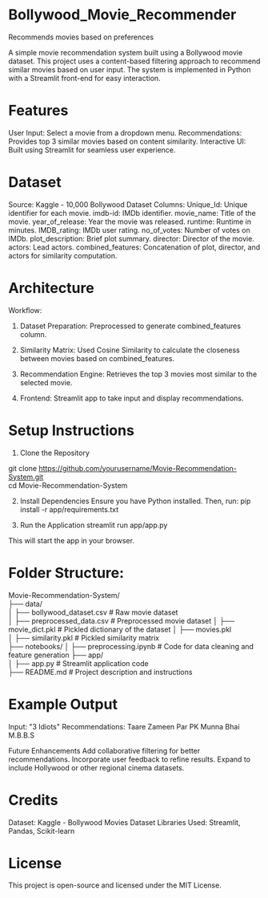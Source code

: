 # Bollywood_Movie_Recommender
Recommends movies based on preferences

A simple movie recommendation system built using a Bollywood movie dataset. This project uses a content-based filtering approach to recommend similar movies based on user input. The system is implemented in Python with a Streamlit front-end for easy interaction.

# Features
User Input: Select a movie from a dropdown menu.
Recommendations: Provides top 3 similar movies based on content similarity.
Interactive UI: Built using Streamlit for seamless user experience.

# Dataset
Source: Kaggle - 10,000 Bollywood Dataset
Columns:
Unique_Id: Unique identifier for each movie.
imdb-id: IMDb identifier.
movie_name: Title of the movie.
year_of_release: Year the movie was released.
runtime: Runtime in minutes.
IMDB_rating: IMDb user rating.
no_of_votes: Number of votes on IMDb.
plot_description: Brief plot summary.
director: Director of the movie.
actors: Lead actors.
combined_features: Concatenation of plot, director, and actors for similarity computation.

# Architecture
Workflow:
1. Dataset Preparation:
Preprocessed to generate combined_features column.

2. Similarity Matrix:
Used Cosine Similarity to calculate the closeness between movies based on combined_features.

3. Recommendation Engine:
Retrieves the top 3 movies most similar to the selected movie.

4. Frontend:
Streamlit app to take input and display recommendations.

# Setup Instructions

1. Clone the Repository

git clone https://github.com/yourusername/Movie-Recommendation-System.git  
cd Movie-Recommendation-System  

2. Install Dependencies
Ensure you have Python installed. Then, run:
pip install -r app/requirements.txt  

3. Run the Application
streamlit run app/app.py

This will start the app in your browser.


# Folder Structure: 

Movie-Recommendation-System/  
├── data/  
│   ├── bollywood_dataset.csv    # Raw movie dataset  
│   ├── preprocessed_data.csv    # Preprocessed movie dataset
│   ├── movie_dict.pkl           # Pickled dictionary of the dataset 
│   ├── movies.pkl           
│   ├── similarity.pkl           # Pickled similarity matrix  
├── notebooks/
│   ├── preprocessing.ipynb      # Code for data cleaning and feature generation
├── app/  
│   ├── app.py                   # Streamlit application code    
├── README.md                    # Project description and instructions  


# Example Output
Input: "3 Idiots"
Recommendations:
Taare Zameen Par
PK
Munna Bhai M.B.B.S


Future Enhancements
Add collaborative filtering for better recommendations.
Incorporate user feedback to refine results.
Expand to include Hollywood or other regional cinema datasets.

# Credits
Dataset: Kaggle - Bollywood Movies Dataset
Libraries Used: Streamlit, Pandas, Scikit-learn

# License
This project is open-source and licensed under the MIT License.




